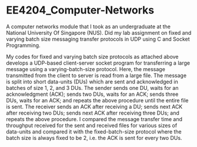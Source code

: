 # EE4204_Computer-Networks
A computer networks module that I took as an undergraduate at the National University Of Singapore (NUS). Did my lab assignment on fixed and varying batch size messaging transfer protocols in UDP using C and Socket Programming. 

My codes for fixed and varying batch size protocols as attached above develops a UDP-based client-server socket program for transferring a large message using a varying-batch-size protocol. Here, the message transmitted from the client to server is read from a large file. The message is split into short data-units (DUs) which are sent and acknowledged in batches of size 1, 2, and 3 DUs. The sender sends one DU, waits for an acknowledgment (ACK); sends two DUs, waits for an ACK; sends three DUs, waits for an ACK; and repeats the above procedure until the entire file is sent. The receiver sends an ACK after receiving a DU; sends next ACK after receiving two DUs; sends next ACK after receiving three DUs; and repeats the above procedure. I compared the message transfer time and throughput received for the sent and received files for various sizes of data-units and compared it with the fixed-batch-size protocol where the batch size is always fixed to be 2, i.e. the ACK is sent for every two DUs. 

